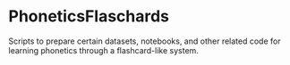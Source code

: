 # PhoneticsFlaschards
Scripts to prepare certain datasets, notebooks, and other related code for learning phonetics through a flashcard-like system.
